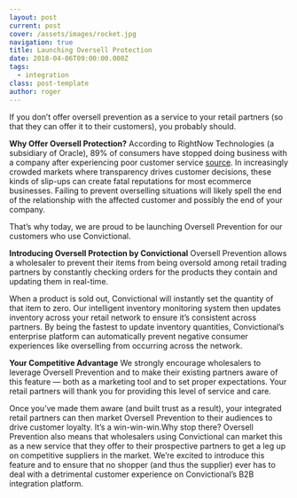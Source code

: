 ```yaml
---
layout: post
current: post
cover: /assets/images/rocket.jpg
navigation: true
title: Launching Oversell Protection
date: 2018-04-06T09:00:00.000Z
tags:
  - integration
class: post-template
author: roger
---
```


If you don’t offer oversell prevention as a service to your retail partners (so that they can offer it to their customers), you probably should.

**Why Offer Oversell Protection?**
According to RightNow Technologies (a subsidiary of Oracle), 89% of consumers have stopped doing business with a company after experiencing poor customer service [source](https://www.slideshare.net/RightNow/2011-customer-experience-impact-report). In increasingly crowded markets where transparency drives customer decisions, these kinds of slip-ups can create fatal reputations for most ecommerce businesses. Failing to prevent overselling situations will likely spell the end of the relationship with the affected customer and possibly the end of your company.

That’s why today, we are proud to be launching Oversell Prevention for our customers who use Convictional.

**Introducing Oversell Protection by Convictional**
Oversell Prevention allows a wholesaler to prevent their items from being oversold among retail trading partners by constantly checking orders for the products they contain and updating them in real-time.

When a product is sold out, Convictional will instantly set the quantity of that item to zero. Our intelligent inventory monitoring system then updates inventory across your retail network to ensure it’s consistent across partners. By being the fastest to update inventory quantities, Convictional’s enterprise platform can automatically prevent negative consumer experiences like overselling from occurring across the network.

**Your Competitive Advantage**
We strongly encourage wholesalers to leverage Oversell Prevention and to make their existing partners aware of this feature — both as a marketing tool and to set proper expectations. Your retail partners will thank you for providing this level of service and care.

Once you’ve made them aware (and built trust as a result), your integrated retail partners can then market Oversell Prevention to their audiences to drive customer loyalty. It’s a win-win-win.Why stop there? Oversell Prevention also means that wholesalers using Convictional can market this as a new service that they offer to their prospective partners to get a leg up on competitive suppliers in the market.
We’re excited to introduce this feature and to ensure that no shopper (and thus the supplier) ever has to deal with a detrimental customer experience on Convictional’s B2B integration platform.